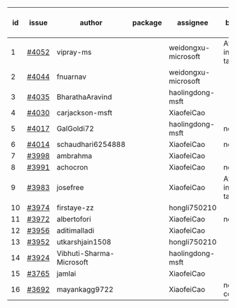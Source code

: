 | id | issue | author | package | assignee | bot advice | created date of issue | target release date | date from target |
| ------ | ------ | ------ | ------ | ------ | ------ | ------ | ------ | :-----: |
| 1 | [#4052](https://github.com/Azure/sdk-release-request/issues/4052) | vipray-ms |  | weidongxu-microsoft | Attention to inconsistent tag | 04-17 | 05-26 |  |
| 2 | [#4044](https://github.com/Azure/sdk-release-request/issues/4044) | fnuarnav |  | weidongxu-microsoft |  | 04-13 | 04-28 |  |
| 3 | [#4035](https://github.com/Azure/sdk-release-request/issues/4035) | BharathaAravind |  | haolingdong-msft |  | 04-12 | 04-28 |  |
| 4 | [#4030](https://github.com/Azure/sdk-release-request/issues/4030) | carjackson-msft |  | XiaofeiCao |  | 04-11 | 04-28 |  |
| 5 | [#4017](https://github.com/Azure/sdk-release-request/issues/4017) | GalGoldi72 |  | haolingdong-msft | new issue. | 04-04 | 04-28 |  |
| 6 | [#4014](https://github.com/Azure/sdk-release-request/issues/4014) | schaudhari6254888 |  | XiaofeiCao | new issue. | 04-04 | 04-28 |  |
| 7 | [#3998](https://github.com/Azure/sdk-release-request/issues/3998) | ambrahma |  | XiaofeiCao |  | 03-27 | 04-28 |  |
| 8 | [#3991](https://github.com/Azure/sdk-release-request/issues/3991) | achocron |  | XiaofeiCao | new issue. | 03-24 | 04-28 |  |
| 9 | [#3983](https://github.com/Azure/sdk-release-request/issues/3983) | josefree |  | XiaofeiCao | Attention to inconsistent tag | 03-23 | 04-28 |  |
| 10 | [#3974](https://github.com/Azure/sdk-release-request/issues/3974) | firstaye-zz |  | hongli750210 |  | 03-22 |  | 0 |
| 11 | [#3972](https://github.com/Azure/sdk-release-request/issues/3972) | albertofori |  | XiaofeiCao | new issue. | 03-22 | 04-28 |  |
| 12 | [#3956](https://github.com/Azure/sdk-release-request/issues/3956) | aditimalladi |  | XiaofeiCao |  | 03-21 | 04-28 |  |
| 13 | [#3952](https://github.com/Azure/sdk-release-request/issues/3952) | utkarshjain1508 |  | hongli750210 |  | 03-21 |  | 0 |
| 14 | [#3924](https://github.com/Azure/sdk-release-request/issues/3924) | Vibhuti-Sharma-Microsoft |  | haolingdong-msft |  | 03-10 | 04-28 |  |
| 15 | [#3765](https://github.com/Azure/sdk-release-request/issues/3765) | jamlai |  | XiaofeiCao |  | 02-10 | 03-24 |  |
| 16 | [#3692](https://github.com/Azure/sdk-release-request/issues/3692) | mayankagg9722 |  | XiaofeiCao | new comment. | 01-24 | 02-24 |  |
